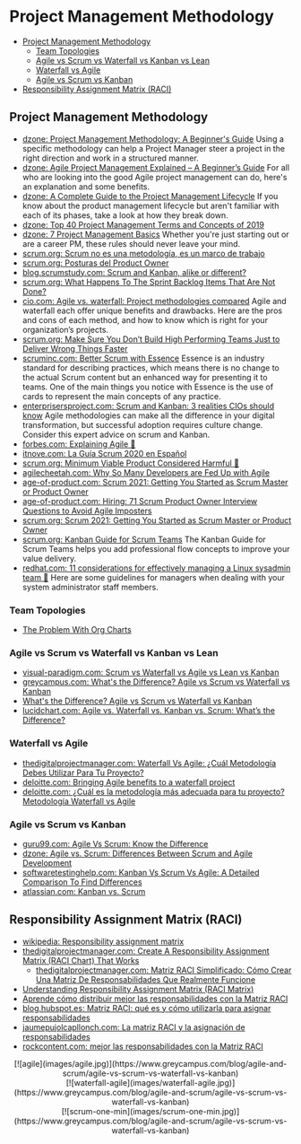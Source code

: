 # Project Management Methodology
- [Project Management Methodology](#project-management-methodology)
	- [Team Topologies](#team-topologies)
	- [Agile vs Scrum vs Waterfall vs Kanban vs Lean](#agile-vs-scrum-vs-waterfall-vs-kanban-vs-lean)
	- [Waterfall vs Agile](#waterfall-vs-agile)
	- [Agile vs Scrum vs Kanban](#agile-vs-scrum-vs-kanban)
- [Responsibility Assignment Matrix (RACI)](#responsibility-assignment-matrix-raci)

## Project Management Methodology
- [dzone: Project Management Methodology: A Beginner's Guide](https://dzone.com/articles/best-emerging-project-management-methodologies-in) Using a specific methodology can help a Project Manager steer a project in the right direction and work in a structured manner.
- [dzone: Agile Project Management Explained – A Beginner’s Guide](https://dzone.com/articles/agile-project-management-explained-a-beginners-gui) For all who are looking into the good Agile project management can do, here's an explanation and some benefits.
- [dzone: A Complete Guide to the Project Management Lifecycle](https://dzone.com/articles/a-complete-guide-to-project-management-life-cycle) If you know about the product management lifecycle but aren't familiar with each of its phases, take a look at how they break down.
- [dzone: Top 40 Project Management Terms and Concepts of 2019](https://dzone.com/articles/top-40-project-management-terms-and-concepts-of-20)
- [dzone: 7 Project Management Basics](https://dzone.com/articles/7-project-management-basics-for-lifetime) Whether you're just starting out or are a career PM, these rules should never leave your mind.
- [scrum.org: Scrum no es una metodología, es un marco de trabajo](https://www.scrum.org/resources/blog/scrum-no-es-una-metodologia-es-un-marco-de-trabajo)
- [scrum.org: Posturas del Product Owner](https://www.scrum.org/resources/blog/posturas-del-product-owner)
- [blog.scrumstudy.com: Scrum and Kanban, alike or different?](http://blog.scrumstudy.com/scrum-and-kanban-alike-or-different-2/)
- [scrum.org: What Happens To The Sprint Backlog Items That Are Not Done?](https://www.scrum.org/resources/blog/vlog-what-happens-sprint-backlog-items-are-not-done)  
- [cio.com: Agile vs. waterfall: Project methodologies compared](https://www.cio.com/article/3584559/agile-vs-waterfall-project-methodologies-compared.html) Agile and waterfall each offer unique benefits and drawbacks. Here are the pros and cons of each method, and how to know which is right for your organization’s projects.
- [scrum.org: Make Sure You Don’t Build High Performing Teams Just to Deliver Wrong Things Faster](https://www.scrum.org/resources/blog/make-sure-you-dont-build-high-performing-teams-just-deliver-wrong-things-faster)
- [scruminc.com: Better Scrum with Essence](https://www.scruminc.com/better-scrum-with-essence/) Essence is an industry standard for describing practices, which means there is no change to the actual Scrum content but an enhanced way for presenting it to teams. One of the main things you notice with Essence is the use of cards to represent the main concepts of any practice. 
- [enterprisersproject.com: Scrum and Kanban: 3 realities CIOs should know](https://enterprisersproject.com/article/2020/10/scrum-kanban-3-realities-cios) Agile methodologies can make all the difference in your digital transformation, but successful adoption requires culture change. Consider this expert advice on scrum and Kanban.
- [forbes.com: Explaining Agile 🌟](https://www.forbes.com/sites/stevedenning/2016/09/08/explaining-agile)
- [itnove.com: La Guía Scrum 2020 en Español​](https://itnove.com/scrum-la-guia-scrum-2020-en-espanol/)
- [scrum.org: Minimum Viable Product Considered Harmful 🌟](https://www.scrum.org/resources/blog/minimum-viable-product-considered-harmful)
- [agilecheetah.com: Why So Many Developers are Fed Up with Agile](https://agilecheetah.com/why-so-many-developers-are-fed-up-with-agile-pt-3/)
- [age-of-product.com: Scrum 2021: Getting You Started as Scrum Master or Product Owner](https://age-of-product.com/scrum-2021/)
- [age-of-product.com: Hiring: 71 Scrum Product Owner Interview Questions to Avoid Agile Imposters](https://age-of-product.com/42-scrum-product-owner-interview-questions/)
- [scrum.org: Scrum 2021: Getting You Started as Scrum Master or Product Owner](https://www.scrum.org/resources/blog/scrum-2021-getting-you-started-scrum-master-or-product-owner)
- [scrum.org: Kanban Guide for Scrum Teams](https://www.scrum.org/resources/kanban-guide-scrum-teams) The Kanban Guide for Scrum Teams helps you add professional flow concepts to improve your value delivery.
- [redhat.com: 11 considerations for effectively managing a Linux sysadmin team 🌟](https://www.redhat.com/sysadmin/11-manager-considerations) Here are some guidelines for managers when dealing with your system administrator staff members.

### Team Topologies
- [The Problem With Org Charts](https://itrevolution.com/the-problem-with-org-charts/)

### Agile vs Scrum vs Waterfall vs Kanban vs Lean
- [visual-paradigm.com: Scrum vs Waterfall vs Agile vs Lean vs Kanban](https://www.visual-paradigm.com/scrum/scrum-vs-waterfall-vs-agile-vs-lean-vs-kanban/)
- [greycampus.com: What's the Difference? Agile vs Scrum vs Waterfall vs Kanban](https://www.greycampus.com/blog/agile-and-scrum/agile-vs-scrum-vs-waterfall-vs-kanban)
- [What's the Difference? Agile vs Scrum vs Waterfall vs Kanban](https://www.smartsheet.com/agile-vs-scrum-vs-waterfall-vs-kanban)
- [lucidchart.com: Agile vs. Waterfall vs. Kanban vs. Scrum: What’s the Difference?](https://www.lucidchart.com/blog/agile-vs-waterfall-vs-kanban-vs-scrum)

### Waterfall vs Agile
- [thedigitalprojectmanager.com: Waterfall Vs Agile: ¿Cuál Metodología Debes Utilizar Para Tu Proyecto?](https://thedigitalprojectmanager.com/es/agile-frente-a-waterfall/)
- [deloitte.com: Bringing Agile benefits to a waterfall project](https://www2.deloitte.com/us/en/insights/industry/public-sector/agile-in-government-waterfall-software-approach.html)
- [deloitte.com: ¿Cuál es la metodología más adecuada para tu proyecto? Metodología Waterfall vs Agile](https://www2.deloitte.com/es/es/pages/technology/articles/waterfall-vs-agile.html)

### Agile vs Scrum vs Kanban
- [guru99.com: Agile Vs Scrum: Know the Difference](https://www.guru99.com/agile-vs-scrum.html)
- [dzone: Agile vs. Scrum: Differences Between Scrum and Agile Development](https://dzone.com/articles/agile-vs-scrum-differences-between-scrum-and-agile) 
- [softwaretestinghelp.com: Kanban Vs Scrum Vs Agile: A Detailed Comparison To Find Differences](https://www.softwaretestinghelp.com/kanban-vs-scrum-vs-agile/)
- [atlassian.com: Kanban vs. Scrum](https://www.atlassian.com/agile/kanban/kanban-vs-scrum)

## Responsibility Assignment Matrix (RACI)
- [wikipedia: Responsibility assignment matrix](https://en.wikipedia.org/wiki/Responsibility_assignment_matrix)
- [thedigitalprojectmanager.com: Create A Responsibility Assignment Matrix (RACI Chart) That Works](https://thedigitalprojectmanager.com/raci-chart-made-simple/)
	- [thedigitalprojectmanager.com: Matriz RACI Simplificado: Cómo Crear Una Matriz De Responsabilidades Que Realmente Funcione](https://thedigitalprojectmanager.com/es/grafico-raci-manera-mas-simple/)
- [Understanding Responsibility Assignment Matrix (RACI Matrix)](https://project-management.com/understanding-responsibility-assignment-matrix-raci-matrix/)
- [Aprende cómo distribuir mejor las responsabilidades con la Matriz RACI](https://rockcontent.com/es/blog/matriz-raci/)
- [blog.hubspot.es: Matriz RACI: qué es y cómo utilizarla para asignar responsabilidades](https://blog.hubspot.es/marketing/matriz-raci)
- [jaumepujolcapllonch.com: La matriz RACI y la asignación de responsabilidades](https://www.jaumepujolcapllonch.com/la-matriz-raci-y-la-asignacion-de-responsabilidades/)
- [rockcontent.com: mejor las responsabilidades con la Matriz RACI](https://rockcontent.com/es/blog/matriz-raci/)

<center>
[![agile](images/agile.jpg)](https://www.greycampus.com/blog/agile-and-scrum/agile-vs-scrum-vs-waterfall-vs-kanban)
</center>

<center>
[![waterfall-agile](images/waterfall-agile.jpg)](https://www.greycampus.com/blog/agile-and-scrum/agile-vs-scrum-vs-waterfall-vs-kanban)
</center>

<center>
[![scrum-one-min](images/scrum-one-min.jpg)](https://www.greycampus.com/blog/agile-and-scrum/agile-vs-scrum-vs-waterfall-vs-kanban)
</center>




